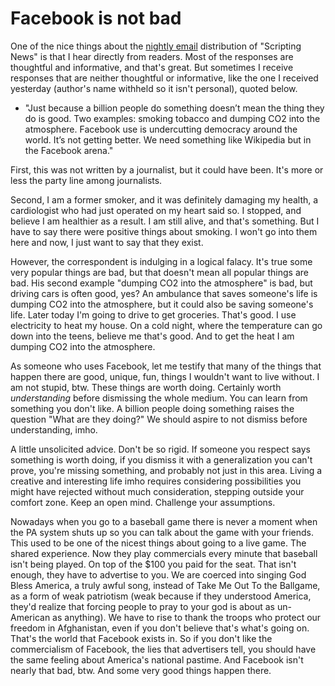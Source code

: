 # Facebook is not bad
One of the nice things about the <a href="http://scripting.com/email/">nightly email</a> distribution of "Scripting News" is that I hear directly from readers. Most of the responses are thoughtful and informative, and that's great. But sometimes I receive responses that are neither thoughtful or informative, like the one I received yesterday (author's name withheld so it isn't personal), quoted below.
* "Just because a billion people do something doesn’t mean the thing they do is good.  Two examples:  smoking tobacco and dumping CO2 into the atmosphere. Facebook use is undercutting democracy around the world.  It’s not getting better.  We need something like Wikipedia but in the Facebook arena."

First, this was not written by a journalist, but it could have been. It's more or less the party line among journalists. 

Second, I am a former smoker, and it was definitely damaging my health, a cardiologist who had just operated on my heart said so. I stopped, and believe I am healthier as a result. I am still alive, and that's something. But I have to say there were positive things about smoking. I won't go into them here and now, I just want to say that they exist. 

However, the correspondent is indulging in a logical falacy. It's true some very popular things are bad, but that doesn't mean all popular things are bad. His second example "dumping CO2 into the atmosphere" is bad, but driving cars is often good, yes? An ambulance that saves someone's life is dumping CO2 into the atmosphere, but it could also be saving someone's life. Later today I'm going to drive to get groceries. That's good. I use electricity to heat my house. On a cold night, where the temperature can go down into the teens, believe me that's good. And to get the heat I am dumping CO2 into the atmosphere. 

As someone who uses Facebook, let me testify that many of the things that happen there are good, unique, fun, things I wouldn't want to live without. I am not stupid, btw. These things are worth doing. Certainly worth <i>understanding</i> before dismissing the whole medium. You can learn from something you don't like. A billion people doing something raises the question "What are they doing?" We should aspire to not dismiss before understanding, imho.

A little unsolicited advice. Don't be so rigid. If someone you respect says something is worth doing, if you dismiss it with a generalization you can't prove, you're missing something, and probably not just in this area. Living a creative and interesting life imho requires considering possibilities you might have rejected without much consideration, stepping outside your comfort zone. Keep an open mind. Challenge your assumptions.

Nowadays when you go to a baseball game there is never a moment when the PA system shuts up so you can talk about the game with your friends. This used to be one of the nicest things about going to a live game. The shared experience. Now they play commercials every minute that baseball isn't being played. On top of the $100 you paid for the seat. That isn't enough, they have to advertise to you. We are coerced into singing God Bless America, a truly awful song, instead of Take Me Out To the Ballgame, as a form of weak patriotism (weak because if they understood America, they'd realize that forcing people to pray to your god is about as un-American as anything). We have to rise to thank the troops who protect our freedom in Afghanistan, even if you don't believe that's what's going on. That's the world that Facebook exists in. So if you don't like the commercialism of Facebook, the lies that advertisers tell, you should have the same feeling about America's national pastime. And Facebook isn't nearly that bad, btw. And some very good things happen there. 

